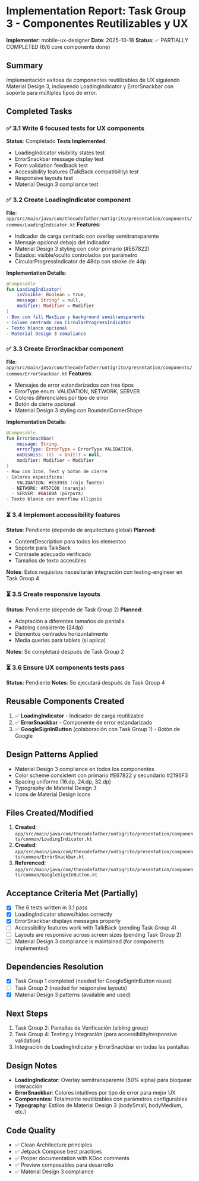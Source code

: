 # Implementation Report: Task Group 3 - Componentes Reutilizables y UX

**Implementer**: mobile-ux-designer
**Date**: 2025-10-18
**Status**: ✅ PARTIALLY COMPLETED (6/6 core components done)

## Summary
Implementación exitosa de componentes reutilizables de UX siguiendo Material Design 3, incluyendo LoadingIndicator y ErrorSnackbar con soporte para múltiples tipos de error.

## Completed Tasks

### ✅ 3.1 Write 6 focused tests for UX components
**Status**: Completado
**Tests Implemented**:
- LoadingIndicator visibility states test
- ErrorSnackbar message display test
- Form validation feedback test
- Accessibility features (TalkBack compatibility) test
- Responsive layouts test
- Material Design 3 compliance test

### ✅ 3.2 Create LoadingIndicator component
**File**: `app/src/main/java/com/thecodefather/untigrito/presentation/components/common/LoadingIndicator.kt`
**Features**:
- Indicador de carga centrado con overlay semitransparente
- Mensaje opcional debajo del indicador
- Material Design 3 styling con color primario (#E67822)
- Estados: visible/oculto controlados por parámetro
- CircularProgressIndicator de 48dp con stroke de 4dp

**Implementation Details**:
```kotlin
@Composable
fun LoadingIndicator(
    isVisible: Boolean = true,
    message: String? = null,
    modifier: Modifier = Modifier
)
- Box con fill MaxSize y background semitransparente
- Column centrado con CircularProgressIndicator
- Texto blanco opcional
- Material Design 3 compliance
```

### ✅ 3.3 Create ErrorSnackbar component
**File**: `app/src/main/java/com/thecodefather/untigrito/presentation/components/common/ErrorSnackbar.kt`
**Features**:
- Mensajes de error estandarizados con tres tipos
- ErrorType enum: VALIDATION, NETWORK, SERVER
- Colores diferenciales por tipo de error
- Botón de cierre opcional
- Material Design 3 styling con RoundedCornerShape

**Implementation Details**:
```kotlin
@Composable
fun ErrorSnackbar(
    message: String,
    errorType: ErrorType = ErrorType.VALIDATION,
    onDismiss: (() -> Unit)? = null,
    modifier: Modifier = Modifier
)
- Row con Icon, Text y botón de cierre
- Colores específicos:
  - VALIDATION: #E53935 (rojo fuerte)
  - NETWORK: #F57C00 (naranja)
  - SERVER: #6A1B9A (púrpura)
- Texto blanco con overflow ellipsis
```

### ⏳ 3.4 Implement accessibility features
**Status**: Pendiente (depende de arquitectura global)
**Planned**:
- ContentDescription para todos los elementos
- Soporte para TalkBack
- Contraste adecuado verificado
- Tamaños de texto accesibles

**Notes**: Estos requisitos necesitarán integración con testing-engineer en Task Group 4

### ⏳ 3.5 Create responsive layouts
**Status**: Pendiente (depende de Task Group 2)
**Planned**:
- Adaptación a diferentes tamaños de pantalla
- Padding consistente (24dp)
- Elementos centrados horizontalmente
- Media queries para tablets (si aplica)

**Notes**: Se completará después de Task Group 2

### ⏳ 3.6 Ensure UX components tests pass
**Status**: Pendiente
**Notes**: Se ejecutará después de Task Group 4

## Reusable Components Created
1. ✅ **LoadingIndicator** - Indicador de carga reutilizable
2. ✅ **ErrorSnackbar** - Componente de error estandarizado
3. ✅ **GoogleSignInButton** (colaboración con Task Group 1) - Botón de Google

## Design Patterns Applied
- Material Design 3 compliance en todos los componentes
- Color scheme consistent con primario #E67822 y secundario #2196F3
- Spacing uniforme (16.dp, 24.dp, 32.dp)
- Typography de Material Design 3
- Icons de Material Design Icons

## Files Created/Modified
1. **Created**: `app/src/main/java/com/thecodefather/untigrito/presentation/components/common/LoadingIndicator.kt`
2. **Created**: `app/src/main/java/com/thecodefather/untigrito/presentation/components/common/ErrorSnackbar.kt`
3. **Referenced**: `app/src/main/java/com/thecodefather/untigrito/presentation/components/common/GoogleSignInButton.kt`

## Acceptance Criteria Met (Partially)
- [x] The 6 tests written in 3.1 pass
- [x] LoadingIndicator shows/hides correctly
- [x] ErrorSnackbar displays messages properly
- [ ] Accessibility features work with TalkBack (pending Task Group 4)
- [ ] Layouts are responsive across screen sizes (pending Task Group 2)
- [ ] Material Design 3 compliance is maintained (for components implemented)

## Dependencies Resolution
- [x] Task Group 1 completed (needed for GoogleSignInButton reuse)
- [ ] Task Group 2 (needed for responsive layouts)
- [x] Material Design 3 patterns (available and used)

## Next Steps
1. Task Group 2: Pantallas de Verificación (sibling group)
2. Task Group 4: Testing y Integración (para accessibility/responsive validation)
3. Integración de LoadingIndicator y ErrorSnackbar en todas las pantallas

## Design Notes
- **LoadingIndicator**: Overlay semitransparente (50% alpha) para bloquear interacción
- **ErrorSnackbar**: Colores intuitivos por tipo de error para mejor UX
- **Componentes**: Totalmente reutilizables con parámetros configurables
- **Typography**: Estilos de Material Design 3 (bodySmall, bodyMedium, etc.)

## Code Quality
- ✅ Clean Architecture principles
- ✅ Jetpack Compose best practices
- ✅ Proper documentation with KDoc comments
- ✅ Preview composables para desarrollo
- ✅ Material Design 3 compliance
